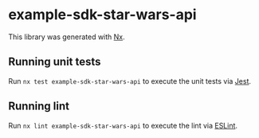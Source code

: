 # example-sdk-star-wars-api

This library was generated with [Nx](https://nx.dev).

## Running unit tests

Run `nx test example-sdk-star-wars-api` to execute the unit tests via [Jest](https://jestjs.io).

## Running lint

Run `nx lint example-sdk-star-wars-api` to execute the lint via [ESLint](https://eslint.org/).
